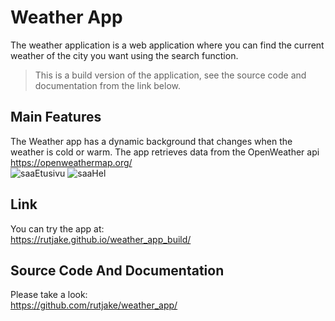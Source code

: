# Weather App
The weather application is a web application where you can find the current weather of the city you want using the search function.<br>
>This is a build version of the application, see the source code and documentation from the link below.

## Main Features
The Weather app has a dynamic background that changes when the weather is cold or warm.
The app retrieves data from the OpenWeather api
https://openweathermap.org/<br>
![saaEtusivu](https://github.com/Rutjake/weather_app_build/assets/77888584/d58597c9-3264-47ab-8ab7-cfe3264efbe9)
![saaHel](https://github.com/Rutjake/weather_app_build/assets/77888584/7e764268-46eb-4cb9-8f68-405a6db1fdb5)


## Link
You can try the app at:<br>
https://rutjake.github.io/weather_app_build/

## Source Code And Documentation
Please take a look:<br>
https://github.com/rutjake/weather_app/
